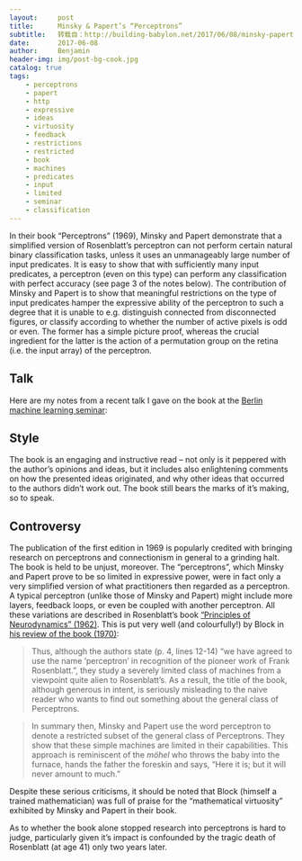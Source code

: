 ```yaml
---
layout:     post
title:      Minsky & Papert’s “Perceptrons”
subtitle:   转载自：http://building-babylon.net/2017/06/08/minsky-paperts-perceptrons/
date:       2017-06-08
author:     Benjamin
header-img: img/post-bg-cook.jpg
catalog: true
tags:
    - perceptrons
    - papert
    - http
    - expressive
    - ideas
    - virtuosity
    - feedback
    - restrictions
    - restricted
    - book
    - machines
    - predicates
    - input
    - limited
    - seminar
    - classification
---
```


In their book “Perceptrons” (1969), Minsky and Papert demonstrate that a simplified version of Rosenblatt’s perceptron can not perform certain natural binary classification tasks, unless it uses an unmanageably large number of input predicates. It is easy to show that with sufficiently many input predicates, a perceptron (even on this type) can perform any classification with perfect accuracy (see page 3 of the notes below). The contribution of Minsky and Papert is to show that meaningful restrictions on the type of input predicates hamper the expressive ability of the perceptron to such a degree that it is unable to e.g. distinguish connected from disconnected figures, or classify according to whether the number of active pixels is odd or even. The former has a simple picture proof, whereas the crucial ingredient for the latter is the action of a permutation group on the retina (i.e. the input array) of the perceptron.

## Talk

Here are my notes from a recent talk I gave on the book at the [Berlin machine learning seminar](http://berlin-machine-learning-seminar.org/):

## Style

The book is an engaging and instructive read – not only is it peppered with the author’s opinions and ideas, but it includes also enlightening comments on how the presented ideas originated, and why other ideas that occurred to the authors didn’t work out. The book still bears the marks of it’s making, so to speak.

## Controversy

The publication of the first edition in 1969 is popularly credited with bringing research on perceptrons and connectionism in general to a grinding halt. The book is held to be unjust, moreover. The “perceptrons”, which Minsky and Papert prove to be so limited in expressive power, were in fact only a very simplified version of what practitioners then regarded as a perceptron. A typical perceptron (unlike those of Minsky and Papert) might include more layers, feedback loops, or even be coupled with another perceptron. All these variations are described in Rosenblatt’s book [“Principles of Neurodynamics” (1962)](https://catalog.hathitrust.org/Record/000203591). This is put very well (and colourfully!) by Block in [his review of the book (1970)](http://www.sciencedirect.com/science/article/pii/S0019995870904092):

> Thus, although the authors state (p. 4, lines 12-14) “we have agreed to use the name ‘perceptron’ in recognition of the pioneer work of Frank Rosenblatt.”, they study a severely limited class of machines from a viewpoint quite alien to Rosenblatt’s. As a result, the title of the book, although generous in intent, is seriously misleading to the naive reader who wants to find out something about the general class of Perceptrons.

> In summary then, Minsky and Papert use the word perceptron to denote a restricted subset of the general class of Perceptrons. They show that these simple machines are limited in their capabilities. This approach is reminiscent of the *möhel* who throws the baby into the furnace, hands the father the foreskin and says, “Here it is; but it will never amount to much.”

Despite these serious criticisms, it should be noted that Block (himself a trained mathematician) was full of praise for the “mathematical virtuosity” exhibited by Minsky and Papert in their book.

As to whether the book alone stopped research into perceptrons is hard to judge, particularly given it’s impact is confounded by the tragic death of Rosenblatt (at age 41) only two years later.
